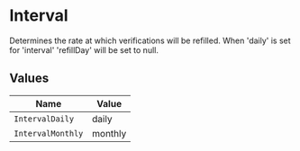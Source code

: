 # Interval

Determines the rate at which verifications will be refilled. When 'daily' is set for 'interval' 'refillDay' will be set to null.


## Values

| Name              | Value             |
| ----------------- | ----------------- |
| `IntervalDaily`   | daily             |
| `IntervalMonthly` | monthly           |